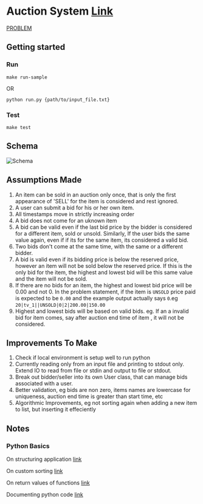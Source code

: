 # Auction System [Link](https://gist.github.com/cggaurav/90a5633bfda6eb40ddfc5d9912e0f8ed)

[PROBLEM](PROBLEM.md)

## Getting started

### Run

`make run-sample`

OR

`python run.py {path/to/input_file.txt}`

### Test 

`make test`

## Schema
 
![Schema](https://cdn-std.droplr.net/files/acc_279689/Gy5hLm "Schema" )

## Assumptions Made 

1. An item can be sold in an auction only once, that is only the first appearance of 'SELL' for the item is considered and rest ignored.
2. A user can submit a bid for his or her own item.
3. All timestamps move in strictly increasing order
4. A bid does not come for an uknown item
5. A bid can be valid even if the last bid price by the bidder is considered for a different item, sold or unsold. Similarly, If the user bids the same value again, even if if its for the same item, its considered a valid bid.
6. Two bids don't come at the same time, with the same or a different bidder.
7. A bid is valid even if its bidding price is below the reserved price, however an item will not be sold below the reserved price. If this is the only bid for the item, the highest and lowest bid will be this same value and the item will not be sold.
8. If there are no bids for an item, the highest and lowest bid price will be 0.00 and not 0. In the problem statement, if the item is `UNSOLD` price paid is expected to be `0.00` and the example output actually says `0`.eg `20|tv_1||UNSOLD|0|2|200.00|150.00`
9. Highest and lowest bids will be based on valid bids. eg. If an a invalid bid for item comes, say after auction end time of item , it will not be considered.

## Improvements To Make

1. Check if local environment is setup well to run python
2. Currently reading only from an input file and printing to stdout only. Extend IO to read from file or stdin and output to file or stdout.
3. Break out bidder/seller into its own User class, that can manage bids associated with a user.
4. Better validation, eg bids are non zero, items names are lowercase for uniqueness, auction end time is greater than start time, etc
5. Algorithmic Improvements, eg not sorting again when adding a new item to list, but inserting it effeciently

## Notes

### Python Basics

On structuring application [link](https://www.kennethreitz.org/essays/repository-structure-and-python)

On custom sorting [link](https://portingguide.readthedocs.io/en/latest/comparisons.html)

On return values of functions [link](http://www.compciv.org/guides/python/fundamentals/function-definitions/)

Documenting python code [link](https://realpython.com/documenting-python-code/)
